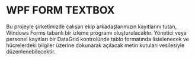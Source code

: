 # WPF FORM TEXTBOX
Bu projeyle şirketimizde çalışan ekip arkadaşlarımızın kayıtlarını tutan, Windows Forms tabanlı bir izleme programı oluşturulacaktır. Yönetici veya personel kayıtları bir DataGrid kontrolünde tablo formatında listelenecek ve hücrelerdeki bilgiler üzerine dokunarak açılacak metin kutuları vesilesiyle düzenlenebilecektir.
